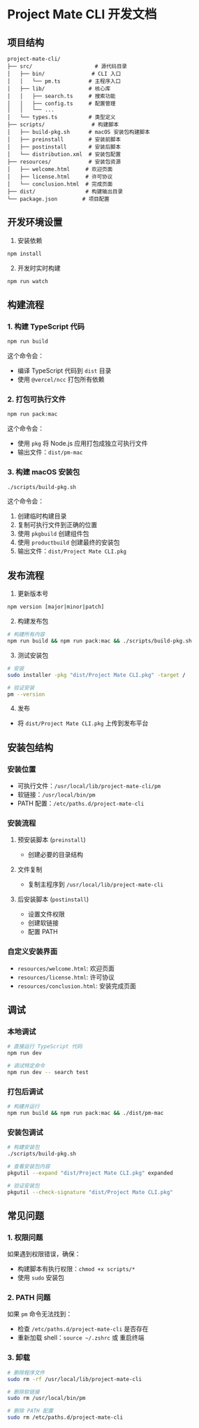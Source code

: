 # Project Mate CLI 开发文档

## 项目结构

```
project-mate-cli/
├── src/                    # 源代码目录
│   ├── bin/               # CLI 入口
│   │   └── pm.ts         # 主程序入口
│   ├── lib/              # 核心库
│   │   ├── search.ts     # 搜索功能
│   │   ├── config.ts     # 配置管理
│   │   └── ...
│   └── types.ts          # 类型定义
├── scripts/               # 构建脚本
│   ├── build-pkg.sh      # macOS 安装包构建脚本
│   ├── preinstall        # 安装前脚本
│   ├── postinstall       # 安装后脚本
│   └── distribution.xml  # 安装包配置
├── resources/            # 安装包资源
│   ├── welcome.html     # 欢迎页面
│   ├── license.html     # 许可协议
│   └── conclusion.html  # 完成页面
├── dist/                # 构建输出目录
└── package.json        # 项目配置
```

## 开发环境设置

1. 安装依赖
```bash
npm install
```

2. 开发时实时构建
```bash
npm run watch
```

## 构建流程

### 1. 构建 TypeScript 代码
```bash
npm run build
```
这个命令会：
- 编译 TypeScript 代码到 `dist` 目录
- 使用 `@vercel/ncc` 打包所有依赖

### 2. 打包可执行文件
```bash
npm run pack:mac
```
这个命令会：
- 使用 `pkg` 将 Node.js 应用打包成独立可执行文件
- 输出文件：`dist/pm-mac`

### 3. 构建 macOS 安装包
```bash
./scripts/build-pkg.sh
```
这个命令会：
1. 创建临时构建目录
2. 复制可执行文件到正确的位置
3. 使用 `pkgbuild` 创建组件包
4. 使用 `productbuild` 创建最终的安装包
5. 输出文件：`dist/Project Mate CLI.pkg`

## 发布流程

1. 更新版本号
```bash
npm version [major|minor|patch]
```

2. 构建发布包
```bash
# 构建所有内容
npm run build && npm run pack:mac && ./scripts/build-pkg.sh
```

3. 测试安装包
```bash
# 安装
sudo installer -pkg "dist/Project Mate CLI.pkg" -target /

# 验证安装
pm --version
```

4. 发布
- 将 `dist/Project Mate CLI.pkg` 上传到发布平台

## 安装包结构

### 安装位置
- 可执行文件：`/usr/local/lib/project-mate-cli/pm`
- 软链接：`/usr/local/bin/pm`
- PATH 配置：`/etc/paths.d/project-mate-cli`

### 安装流程
1. 预安装脚本 (`preinstall`)
   - 创建必要的目录结构

2. 文件复制
   - 复制主程序到 `/usr/local/lib/project-mate-cli`

3. 后安装脚本 (`postinstall`)
   - 设置文件权限
   - 创建软链接
   - 配置 PATH

### 自定义安装界面
- `resources/welcome.html`: 欢迎页面
- `resources/license.html`: 许可协议
- `resources/conclusion.html`: 安装完成页面

## 调试

### 本地调试
```bash
# 直接运行 TypeScript 代码
npm run dev

# 调试特定命令
npm run dev -- search test
```

### 打包后调试
```bash
# 构建并运行
npm run build && npm run pack:mac && ./dist/pm-mac
```

### 安装包调试
```bash
# 构建安装包
./scripts/build-pkg.sh

# 查看安装包内容
pkgutil --expand "dist/Project Mate CLI.pkg" expanded

# 验证安装包
pkgutil --check-signature "dist/Project Mate CLI.pkg"
```

## 常见问题

### 1. 权限问题
如果遇到权限错误，确保：
- 构建脚本有执行权限：`chmod +x scripts/*`
- 使用 `sudo` 安装包

### 2. PATH 问题
如果 `pm` 命令无法找到：
- 检查 `/etc/paths.d/project-mate-cli` 是否存在
- 重新加载 shell：`source ~/.zshrc` 或 重启终端

### 3. 卸载
```bash
# 删除程序文件
sudo rm -rf /usr/local/lib/project-mate-cli

# 删除软链接
sudo rm /usr/local/bin/pm

# 删除 PATH 配置
sudo rm /etc/paths.d/project-mate-cli
```
